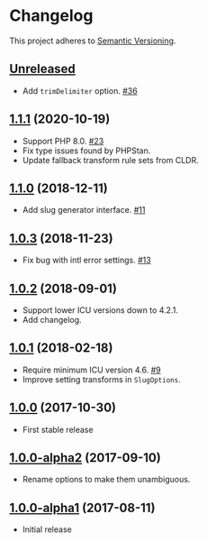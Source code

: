 # Changelog

This project adheres to [Semantic Versioning](https://semver.org/spec/v2.0.0.html).

## [Unreleased]

 * Add `trimDelimiter` option. [#36]

## [1.1.1] (2020-10-19)

 * Support PHP 8.0. [#23]
 * Fix type issues found by PHPStan.
 * Update fallback transform rule sets from CLDR.

## [1.1.0] (2018-12-11)

 * Add slug generator interface. [#11]

## [1.0.3] (2018-11-23)

 * Fix bug with intl error settings. [#13]

## [1.0.2] (2018-09-01)

 * Support lower ICU versions down to 4.2.1.
 * Add changelog.

## [1.0.1] (2018-02-18)

 * Require minimum ICU version 4.6. [#9]
 * Improve setting transforms in `SlugOptions`.

## [1.0.0] (2017-10-30)

 * First stable release

## [1.0.0-alpha2] (2017-09-10)

 * Rename options to make them unambiguous.

## [1.0.0-alpha1] (2017-08-11)

 * Initial release

[Unreleased]: https://github.com/ausi/slug-generator/compare/v1.1.1...HEAD
[1.1.1]: https://github.com/ausi/slug-generator/compare/v1.1.0...v1.1.1
[1.1.0]: https://github.com/ausi/slug-generator/compare/v1.0.3...v1.1.0
[1.0.3]: https://github.com/ausi/slug-generator/compare/v1.0.2...v1.0.3
[1.0.2]: https://github.com/ausi/slug-generator/compare/v1.0.1...v1.0.2
[1.0.1]: https://github.com/ausi/slug-generator/compare/v1.0.0...v1.0.1
[1.0.0]: https://github.com/ausi/slug-generator/compare/v1.0.0-alpha2...v1.0.0
[1.0.0-alpha2]: https://github.com/ausi/slug-generator/compare/v1.0.0-alpha1...v1.0.0-alpha2
[1.0.0-alpha1]: https://github.com/ausi/slug-generator/commits/v1.0.0-alpha1

[#36]: https://github.com/ausi/slug-generator/issues/36
[#23]: https://github.com/ausi/slug-generator/issues/23
[#13]: https://github.com/ausi/slug-generator/issues/13
[#11]: https://github.com/ausi/slug-generator/issues/11
[#9]: https://github.com/ausi/slug-generator/issues/9
